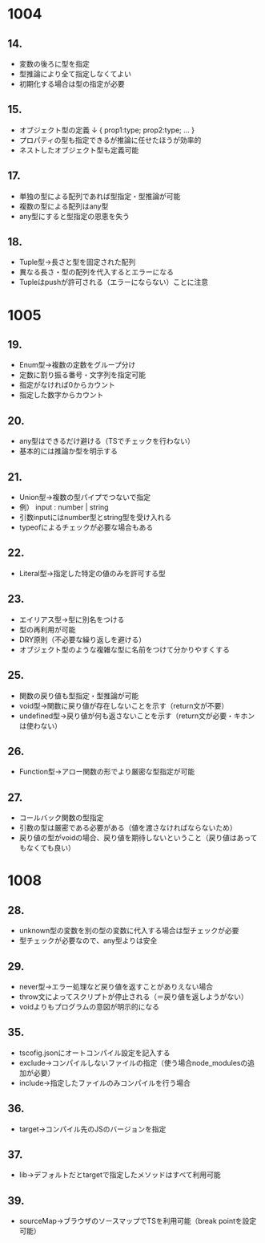 # 1004

## 14.
- 変数の後ろに型を指定
- 型推論により全て指定しなくてよい
- 初期化する場合は型の指定が必要

## 15.
- オブジェクト型の定義
  ↓
  {
    prop1:type;
    prop2:type;
    ...
  }
- プロパティの型も指定できるが推論に任せたほうが効率的
- ネストしたオブジェクト型も定義可能

## 17.
- 単独の型による配列であれば型指定・型推論が可能
- 複数の型による配列はany型
- any型にすると型指定の恩恵を失う

## 18.
- Tuple型→長さと型を固定された配列
- 異なる長さ・型の配列を代入するとエラーになる
- Tupleはpushが許可される（エラーにならない）ことに注意

# 1005
## 19.
- Enum型→複数の定数をグループ分け
- 定数に割り振る番号・文字列を指定可能
- 指定がなければ0からカウント
- 指定した数字からカウント

## 20.
- any型はできるだけ避ける（TSでチェックを行わない）
- 基本的には推論か型を明示する

## 21.
- Union型→複数の型パイプでつないで指定
- 例） input : number | string
- 引数inputにはnumber型とstring型を受け入れる
- typeofによるチェックが必要な場合もある

## 22.
- Literal型→指定した特定の値のみを許可する型

## 23.
- エイリアス型→型に別名をつける
- 型の再利用が可能
- DRY原則（不必要な繰り返しを避ける）
- オブジェクト型のような複雑な型に名前をつけて分かりやすくする

## 25.
- 関数の戻り値も型指定・型推論が可能
- void型→関数に戻り値が存在しないことを示す（return文が不要）
- undefined型→戻り値が何も返さないことを示す（return文が必要・キホンは使わない）

## 26.
- Function型→アロー関数の形でより厳密な型指定が可能

## 27.
- コールバック関数の型指定
- 引数の型は厳密である必要がある（値を渡さなければならないため）
- 戻り値の型がvoidの場合、戻り値を期待しないということ（戻り値はあってもなくても良い）

# 1008
## 28.
- unknown型の変数を別の型の変数に代入する場合は型チェックが必要
- 型チェックが必要なので、any型よりは安全

## 29.
- never型→エラー処理など戻り値を返すことがありえない場合
- throw文によってスクリプトが停止される（＝戻り値を返しようがない）
- voidよりもプログラムの意図が明示的になる

## 35.
- tscofig.jsonにオートコンパイル設定を記入する
- exclude→コンパイルしないファイルの指定（使う場合node_modulesの追加が必要）
- include→指定したファイルのみコンパイルを行う場合

## 36.
- target→コンパイル先のJSのバージョンを指定

## 37.
- lib→デフォルトだとtargetで指定したメソッドはすべて利用可能

## 39.
- sourceMap→ブラウザのソースマップでTSを利用可能（break pointを設定可能）
